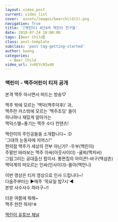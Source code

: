 ```yaml
---
layout: video_post
current: video_list
cover:  assets/images/beerchild(2).png
navigation: True
title: '[맥린이] 4인4색 맥린이 친구들'
date: 2018-07-24 10:00:00
tags: [Beer Child]
class: post-template
subclass: 'post tag-getting-started'
author: kwang
categories:
  - Beer Child
video_url: zv0EYcNIw40
---
```


### 맥린이 - 맥주어린이 티저 공개 


본격 맥주 마시면서 떠드는 방송♡

맥주 밖에 모르는 '맥덕(맥주덕후)' 과,<br>
맥주란 카스밖에 모르는 '맥주초딩' 들이 <br>
하나하나 재밌게 알아가는<br>
맥덕스멜~풍기는 맥주 수다 컨텐츠!<br>

맥린이의 주인공들을 소개합니다~ :D<br>
'그대의 눈동자에 치어스!" <br>
편의점 맥주가 세상의 전부 아닌가? -두부(맥린이)<br>
주말만 바라보는 맥주 아싸(아웃사이더) -귤찌(맥저씨)<br>
그림그리는 공대출신 펍이사. 통편집의 아이콘!-바구(맥삼촌)<br>
맥덕계의 떠오르는 인싸(인사이더)-쏠아(맥언니)<br>

이번 영상은 티저 영상으로 인사 드립니다~!<br>
다음주부터는 ▶매주 '목요일 밤7시'◀ <br>
본방 사수사수 하라구~!!<br>

더운 여름에 뭐해~ <br>
맥주 한잔 하자!☆<br>

[맥린이 유튜브 채널](https://www.youtube.com/channel/UCKWclNzINS9c_b4QIP5OCQA)